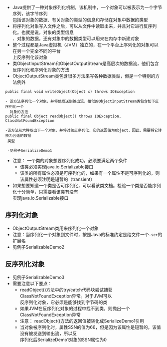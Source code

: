 - Java提供了一种对象序列化机制，该机制中，一个对象可以被表示为一个字节序列，该字节序列  
  包括该对象的数据、有关对象的类型的信息和存储在对象中数据的类型
- 将序列化对象写入文件之后，可以从文件中读取出来，并且对它进行反序列化。也就是说，对象的类型信息  
  、对象的数据，还有对象中的数据类型可以用来在内存中新建对象
- 整个过程都是Java虚拟机（JVM）独立的，在一个平台上序列化的对象可以在另一个完全不同的平台  
  上反序列化该对象
- 类ObjectInputStream和ObjectOutputStream是高层次的数据流，他们包含反序列化和序列化对象的方法
- ObjectOutputStream类包含很多方法来写各种数据类型，但是一个特别的方法例外
```text
public final void writeObject(Object x) throws IOException

- 该方法序列化一个对象，并将他发送到输出流，相似的ObjectInputStream类包含如下反序列化一个
  对象的方法
public final Object readObject() throws IOException, ClassNotFoundException

-该方法从六种取出下一个对象，并将对象反序列化，它的返回值为Object，因此，需要将它转换为合适的数据
 类型
 
 -见例子SerializeDemo1
```
- 注意： 一个类的对象想要序列化成功，必须要满足两个条件
    - 该类必须实现java.io.Serializable接口
    - 该类的所有属性必须是可序列化的，如果有一个属性不是可序列化的，则该属性必须注明是短暂的（transient）
- 如果想要知道一个类是否可序列化，可以看该类文档。检验一个类是否能序列化十分简单，只需要看该类有没有  
  实现java.io.Serializable接口

## 序列化对象
- ObjectOutputStream类用来序列化一个对象
- 注意：当序列化一个对象到文件时，按照Java的标准约定是给文件一个`.ser`的扩展名
- 见例子SerializableDemo2

## 反序列化对象
- 见例子SerializableDemo3
- 需要注意以下要点：
    - readObject()方法中的try/catch代码块尝试捕获ClassNotFoundException异常。对于JVM可以  
      反序列化对象，它必须是能够找到字节码的类
    - 如果JVM在反序列化对象的过程中找不到类，则抛出一个ClassNotFoundException异常
    - 注意： readObject()方法的返回值被转化成SerializeDemo1引用
    - 当对象被序列化时，属性SSN的值为66，但是因为该属性是短暂的，该值没有被发送到输出流，所以反  
      序列化后SerializeDemo1对象的SSN属性为0